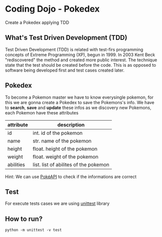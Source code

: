 # Coding Dojo - Pokedex

Create a Pokedex applying TDD

## What's Test Driven Development (TDD)

Test Driven Development (TDD) is related with test-firs programming concepts of Extreme Programming (XP), begun in 1999. In 2003 Kent Beck "rediscovered" the method and created more public interest. The technique state that the test should be created before the code. This is as opposed to software being developed first and test cases created later.

## Pokedex

To become a Pokemon master we have to know everysingle pokemon, for this we are gonna create a Pokedex to save the Pokemons's info. We have to **search**, **save** and **update** these infos as we discovery new Pokemons, each Pokemon have these attributes

| attribute | description                           |
|-----------|---------------------------------------|
| id        | int. id of the pokemon                |
| name      | str. name of the pokemon              |
| height    | float. height of the pokemon          |
| weight    | float. weight of the pokemon          |
| abilities | list. list of abilites of the pokemon |

Hint: We can use [PokéAPI](https://pokeapi.co/) to check if the informations are correct

## Test

For execute tests cases we are using [unittest](https://docs.python.org/3/library/unittest.html) library

## How to run?

```python -m unittest -v test```
